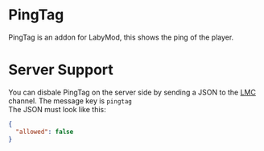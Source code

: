 # PingTag
PingTag is an addon for LabyMod, this shows the ping of the player.
# Server Support
You can disbale PingTag on the server side by sending a JSON to the [LMC](https://docs.labymod.net/pages/server/protocol/) channel.
The message key is `pingtag`<br>
The JSON must look like this:
```json
{
  "allowed": false
}
```